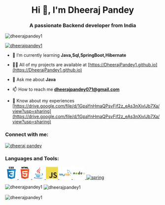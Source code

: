 <h1 align="center">Hi 👋, I'm Dheeraj Pandey</h1>
<h3 align="center">A passionate Backend developer from India</h3>

<p align="left"> <img src="https://komarev.com/ghpvc/?username=dheerajpandey1&label=Profile%20views&color=0e75b6&style=flat" alt="dheerajpandey1" /> </p>

<p align="left"> <a href="https://github.com/ryo-ma/github-profile-trophy"><img src="https://github-profile-trophy.vercel.app/?username=dheerajpandey1" alt="dheerajpandey1" /></a> </p>

- 🌱 I’m currently learning **Java,Sql,SpringBoot,Hibernate**

- 👨‍💻 All of my projects are available at [https://DheerajPandey1.github.io](https://DheerajPandey1.github.io)

- 💬 Ask me about **Java**

- 📫 How to reach me **dheerajpandey071@gmail.com**

- 📄 Know about my experiences [https://drive.google.com/file/d/1GpaYnHmaQPsvFif2z_eAs3nXivlJb7Xa/view?usp=sharing](https://drive.google.com/file/d/1GpaYnHmaQPsvFif2z_eAs3nXivlJb7Xa/view?usp=sharing)

<h3 align="left">Connect with me:</h3>
<p align="left">
<a href="https://www.linkedin.com/in/dheeraj-pandey-a95b9122b/" target="blank"><img align="center" src="https://raw.githubusercontent.com/rahuldkjain/github-profile-readme-generator/master/src/images/icons/Social/linked-in-alt.svg" alt="dheeraj pandey" height="30" width="40" /></a>
</p>

<h3 align="left">Languages and Tools:</h3>
<p align="left"> <a href="https://www.w3schools.com/css/" target="_blank" rel="noreferrer"> <img src="https://raw.githubusercontent.com/devicons/devicon/master/icons/css3/css3-original-wordmark.svg" alt="css3" width="40" height="40"/> </a> <a href="https://www.w3.org/html/" target="_blank" rel="noreferrer"> <img src="https://raw.githubusercontent.com/devicons/devicon/master/icons/html5/html5-original-wordmark.svg" alt="html5" width="40" height="40"/> </a> <a href="https://www.java.com" target="_blank" rel="noreferrer"> <img src="https://raw.githubusercontent.com/devicons/devicon/master/icons/java/java-original.svg" alt="java" width="40" height="40"/> </a> <a href="https://developer.mozilla.org/en-US/docs/Web/JavaScript" target="_blank" rel="noreferrer"> <img src="https://raw.githubusercontent.com/devicons/devicon/master/icons/javascript/javascript-original.svg" alt="javascript" width="40" height="40"/> </a> <a href="https://www.mysql.com/" target="_blank" rel="noreferrer"> <img src="https://raw.githubusercontent.com/devicons/devicon/master/icons/mysql/mysql-original-wordmark.svg" alt="mysql" width="40" height="40"/> </a> <a href="https://nodejs.org" target="_blank" rel="noreferrer"> <img src="https://raw.githubusercontent.com/devicons/devicon/master/icons/nodejs/nodejs-original-wordmark.svg" alt="nodejs" width="40" height="40"/> </a> <a href="https://spring.io/" target="_blank" rel="noreferrer"> <img src="https://www.vectorlogo.zone/logos/springio/springio-icon.svg" alt="spring" width="40" height="40"/> </a> </p>

<p><img align="left" src="https://github-readme-stats.vercel.app/api/top-langs?username=dheerajpandey1&show_icons=true&locale=en&layout=compact" alt="dheerajpandey1" /></p>

<p>&nbsp;<img align="center" src="https://github-readme-stats.vercel.app/api?username=dheerajpandey1&show_icons=true&locale=en" alt="dheerajpandey1" /></p>

<p><img align="center" src="https://github-readme-streak-stats.herokuapp.com/?user=dheerajpandey1&" alt="dheerajpandey1" /></p>

